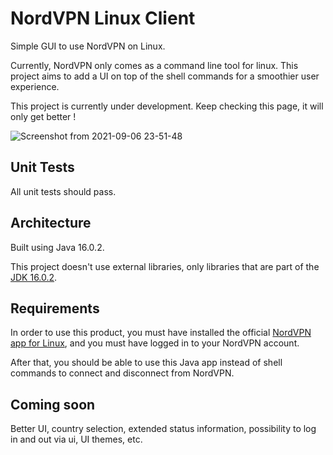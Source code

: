 # NordVPN Linux Client

Simple GUI to use NordVPN on Linux.

Currently, NordVPN only comes as a command line tool for linux. This project aims to add a UI on top of the shell commands for a smoothier user experience.

This project is currently under development. Keep checking this page, it will only get better !

![Screenshot from 2021-09-06 23-51-48](https://user-images.githubusercontent.com/49337864/132262380-5cd6e964-dbf6-4b4f-b705-9fa2387117b9.png)

## Unit Tests

All unit tests should pass.

## Architecture

Built using Java 16.0.2.

This project doesn't use external libraries, only libraries that are part of the [JDK 16.0.2](http://jdk.java.net/16/release-notes).

## Requirements

In order to use this product, you must have installed the official [NordVPN app for Linux](https://nordvpn.com/download/linux/), and you must have logged in to your NordVPN account.

After that, you should be able to use this Java app instead of shell commands to connect and disconnect from NordVPN.

## Coming soon

Better UI, country selection, extended status information, possibility to log in and out via ui, UI themes, etc.
